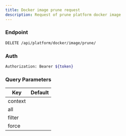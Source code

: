 ```yaml
---
title: Docker image prune request
description: Request of prune platform docker image
---
```


### Endpoint

```bash
DELETE /api/platform/docker/image/prune/
```

### Auth

```bash
Authorization: Bearer ${token}
```

### Query Parameters

| Key | Default |
|-----|---------|
| context |  |
| all |  |
| filter |  |
| force |  |

